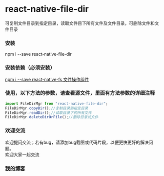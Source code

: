 # react-native-file-dir
可复制文件目录到指定目录，读取文件目下所有文件及文件目录，可删除文件和文件目录

### 安装
npm i --save react-native-file-dir

### 安装依赖（必须安装）
[npm i --save react-native-fs 文件操作组件](https://github.com/itinance/react-native-fs)

### 使用，以下方法的参数，请查看源文件，里面有方法参数的详细注释
```javascript
import FileDirMgr from "react-native-file-dir";
FileDirMgr.copyDir();//复制目录到指定目录
FileDirMgr.readDir();//读取目录下的所有文件
FileDirMgr.deleteDirOrFile();//删除目录或文件
```

### 欢迎交流
欢迎提问交流；若有bug，请添加bug截图或代码片段，以便更快更好的解决问题。<br>
欢迎大家一起交流

### [我的博客](http://blog.sina.com.cn/s/articlelist_6078695441_0_1.html)